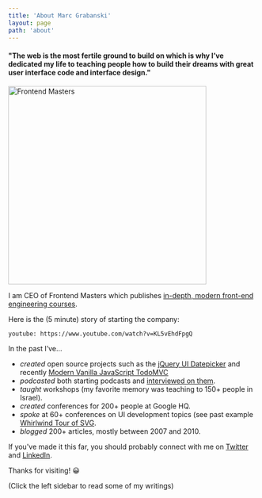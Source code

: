```yaml
---
title: 'About Marc Grabanski'
layout: page
path: 'about'
---
```


#### "The web is the most fertile ground to build on which is why I’ve dedicated my life to teaching people how to build their dreams with great user interface code and interface design."

[<img src="https://static.frontendmasters.com/assets/brand/logos/full.png" alt="Frontend Masters" width="400">](https://frontendmasters.com)

I am CEO of Frontend Masters which publishes [in-depth, modern front-end engineering courses](https://frontendmasters.com).

Here is the (5 minute) story of starting the company:

`youtube: https://www.youtube.com/watch?v=KL5vEhdFpgQ`

In the past I’ve…

- _created_ open source projects such as the [jQuery UI Datepicker](https://jqueryui.com/datepicker/) and recently [Modern Vanilla JavaScript TodoMVC](https://github.com/1Marc/todomvc-vanillajs-2022)
- _podcasted_ both starting podcasts and [interviewed on them](/podcasts).
- _taught_ workshops (my favorite memory was teaching to 150+ people in Israel).
- _created_ conferences for 200+ people at Google HQ.
- _spoke_ at 60+ conferences on UI development topics (see past example [Whirlwind Tour of SVG](https://www.youtube.com/watch?v=a2K_pOp2ydQ).
- _blogged_ 200+ articles, mostly between 2007 and 2010.

If you've made it this far, you should probably connect with me on [Twitter](https://twitter.com/1marc) and [LinkedIn](http://www.linkedin.com/in/1marc).

Thanks for visiting! 😀

(Click the left sidebar to read some of my writings)